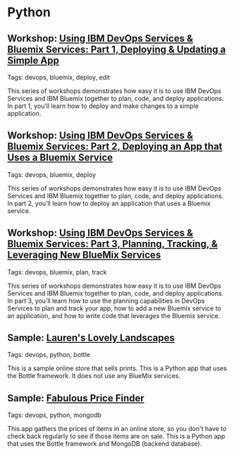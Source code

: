 # Python

 ## Workshop:   [Using IBM DevOps Services & Bluemix Services: Part 1, Deploying & Updating a Simple App](https://developer.ibm.com/bluemix/docs/workshops/adding-using-bluemix-services-leveraging-ibm-devops-services/)
 Tags: devops, bluemix, deploy, edit
 
This series of workshops demonstrates how easy it is to use IBM DevOps Services and IBM Bluemix together to plan, code, and deploy applications.  
In part 1, you’ll learn how to deploy and make changes to a simple application.  
 
 
## Workshop: [Using IBM DevOps Services & Bluemix Services: Part 2, Deploying an App that Uses a Bluemix Service](https://developer.ibm.com/bluemix/docs/workshops/using-ibm-devops-services-bluemix-services-part-2-deploying-app-uses-bluemix-service/)
Tags: devops, bluemix, deploy

This series of workshops demonstrates how easy it is to use IBM DevOps Services and IBM Bluemix together to plan, code, and deploy applications.   
In part 2, you’ll learn how to deploy an application that uses a Bluemix service. 
 
 
## Workshop: [Using IBM DevOps Services & Bluemix Services: Part 3, Planning, Tracking, & Leveraging New BlueMix Services](https://developer.ibm.com/bluemix/docs/workshops/using-ibm-devops-services-bluemix-services-part-3-planning-tracking-leveraging-new-bluemix-services/)
Tags: devops, bluemix, plan, track

This series of workshops demonstrates how easy it is to use IBM DevOps Services and IBM Bluemix together to plan, code, and deploy applications.  
In part 3, you’ll learn how to use the planning 
capabilities in DevOps Services to plan and track your app, how to add a new Bluemix service to an application, and how to write code that leverages the Bluemix service.
 
## Sample: [Lauren's Lovely Landscapes](https://hub.jazz.net/project/lhayward/Laurens%20Lovely%20Landscapes/overview)
Tags: devops, python, bottle

This is a sample online store that sells prints.
This is a Python app that uses the Bottle framework. It does not use any BlueMix services.

## Sample:  [Fabulous Price Finder](https://hub.jazz.net/project/lhayward/Fabulous%20Price%20Finder/overview)
Tags: devops, python, mongodb

This app gathers the prices of items in an online store, so you don't have to check back regularly to see if those items are on sale.
This is a Python app that uses the Bottle framework and  MongoDB (backend database).

